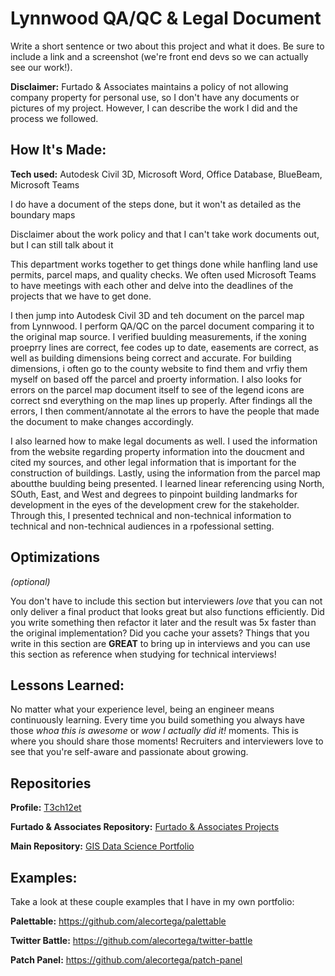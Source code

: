 # Lynnwood QA/QC & Legal Document
Write a short sentence or two about this project and what it does. Be sure to include a link and a screenshot (we're front end devs so we can actually see our work!).

**Disclaimer:** Furtado & Associates maintains a policy of not allowing company property for personal use, so I don't have any documents or pictures of my project. However, I can describe the work I did and the process we followed.

## How It's Made:

**Tech used:** Autodesk Civil 3D, Microsoft Word, Office Database, BlueBeam, Microsoft Teams

I do have a document of the steps done, but it won't as detailed as the boundary maps

Disclaimer about the work policy and that I can't take work documents out, but I can still talk about it

This department works together to get things done while hanfling land use permits, parcel maps, and quality checks. We often used Microsoft Teams to have meetings with each other and delve into the deadlines of the projects that we have to get done.

I then jump into Autodesk Civil 3D and teh document on the parcel map from Lynnwood. I perform QA/QC on the parcel document comparing it to the original map source. I verified buulding measurements, if the xoning proeprry lines are correct, fee codes up to date, easements are correct, as well as building dimensions being correct and accurate. For building dimensions, i often go to the county website to find them and vrfiy them myself on based off the parcel and proerty information. I also looks for errors on the parcel map document itself to see of the legend icons are correct snd everything on the map lines up properly. After findings all the errors, I then comment/annotate al the errors to have the people that made the document to make changes accordingly. 

I also learned how to make legal documents as well. I used the information from the website regarding property information into the doucment and cited my sources, and other legal information that is important for the construction of buildings. Lastly, using the information from the parcel map aboutthe buulding being presented. I learned linear referencing using North, SOuth, East, and West and degrees to pinpoint building landmarks for development in the eyes of the development crew for the stakeholder. Through this, I presented technical and non-technical information to technical and non-technical audiences in a rpofessional setting.

## Optimizations
*(optional)*

You don't have to include this section but interviewers *love* that you can not only deliver a final product that looks great but also functions efficiently. Did you write something then refactor it later and the result was 5x faster than the original implementation? Did you cache your assets? Things that you write in this section are **GREAT** to bring up in interviews and you can use this section as reference when studying for technical interviews!

## Lessons Learned:

No matter what your experience level, being an engineer means continuously learning. Every time you build something you always have those *whoa this is awesome* or *wow I actually did it!* moments. This is where you should share those moments! Recruiters and interviewers love to see that you're self-aware and passionate about growing.

## Repositories
**Profile:** [T3ch12et](https://github.com/T3ch12et)

**Furtado & Associates Repository:** [Furtado & Associates Projects](https://github.com/T3ch12et/GIS-Data-Science-Portfolio/tree/main/Furtado-and-Associates-Projects)

**Main Repository:** [GIS Data Science Portfolio](https://github.com/T3ch12et/GIS-Data-Science-Portfolio)

## Examples:
Take a look at these couple examples that I have in my own portfolio:

**Palettable:** https://github.com/alecortega/palettable

**Twitter Battle:** https://github.com/alecortega/twitter-battle

**Patch Panel:** https://github.com/alecortega/patch-panel
